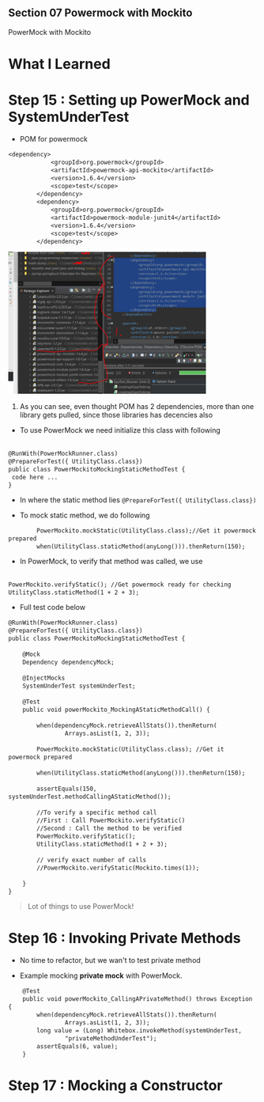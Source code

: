 
## Section 07 Powermock with Mockito

PowerMock with Mockito

# What I Learned

# Step 15 : Setting up PowerMock and SystemUnderTest

- POM for powermock

```
<dependency>
			<groupId>org.powermock</groupId>
			<artifactId>powermock-api-mockito</artifactId>
			<version>1.6.4</version>
			<scope>test</scope>
		</dependency>
		<dependency>
			<groupId>org.powermock</groupId>
			<artifactId>powermock-module-junit4</artifactId>
			<version>1.6.4</version>
			<scope>test</scope>
		</dependency>
```

<img src="mavenDependency.PNG" alt="alt text" width="400"/>

1. As you can see, even thought POM has 2 dependencies, more than one library gets pulled, since those libraries has decencies also

- To use PowerMock we need initialize this class with following

```

@RunWith(PowerMockRunner.class)
@PrepareForTest({ UtilityClass.class})
public class PowerMockitoMockingStaticMethodTest {
 code here ...
}

```
- In where the static method lies  `@PrepareForTest({ UtilityClass.class})`

- To mock static method, we do following

```
		PowerMockito.mockStatic(UtilityClass.class);//Get it powermock prepared
		when(UtilityClass.staticMethod(anyLong())).thenReturn(150);
```

- In PowerMock, to verify that method was called, we use

```

PowerMockito.verifyStatic(); //Get powermock ready for checking
UtilityClass.staticMethod(1 + 2 + 3);

```

- Full test code below

```
@RunWith(PowerMockRunner.class)
@PrepareForTest({ UtilityClass.class})
public class PowerMockitoMockingStaticMethodTest {

	@Mock
	Dependency dependencyMock;

	@InjectMocks
	SystemUnderTest systemUnderTest;

	@Test
	public void powerMockito_MockingAStaticMethodCall() {

		when(dependencyMock.retrieveAllStats()).thenReturn(
				Arrays.asList(1, 2, 3));

		PowerMockito.mockStatic(UtilityClass.class); //Get it powermock prepared

		when(UtilityClass.staticMethod(anyLong())).thenReturn(150);

		assertEquals(150, systemUnderTest.methodCallingAStaticMethod());

		//To verify a specific method call
		//First : Call PowerMockito.verifyStatic() 
		//Second : Call the method to be verified
		PowerMockito.verifyStatic();
		UtilityClass.staticMethod(1 + 2 + 3);

		// verify exact number of calls
		//PowerMockito.verifyStatic(Mockito.times(1));

	}
}
```

> Lot of things to use PowerMock!

# Step 16 : Invoking Private Methods

- No time to refactor, but we wan't to test private method

- Example mocking **private mock** with PowerMock.

```
	@Test
	public void powerMockito_CallingAPrivateMethod() throws Exception {
		when(dependencyMock.retrieveAllStats()).thenReturn(
				Arrays.asList(1, 2, 3));
		long value = (Long) Whitebox.invokeMethod(systemUnderTest,
				"privateMethodUnderTest");
		assertEquals(6, value);
	}
```

# Step 17 : Mocking a Constructor
